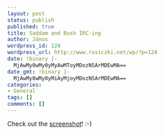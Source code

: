 ```yaml
---
layout: post
status: publish
published: true
title: Saddam and Bush IRC-ing
author: János
wordpress_id: 124
wordpress_url: http://www.rusiczki.net/wp/?p=124
date: !binary |-
  MjAwMy0wMy0yMyAwMToyMDozNSArMDEwMA==
date_gmt: !binary |-
  MjAwMy0wMy0yMiAyMjoyMDozNSArMDEwMA==
categories:
- General
tags: []
comments: []
---
```

<p>Check out the <a href="http://www.rusiczki.net/blog/blogpics/gulfwar2IRC.html" onclick="window.open('http://www.rusiczki.net/blog/blogpics/gulfwar2IRC.html','popup','width=800,height=600,scrollbars=no,resizable=no,toolbar=no,directories=no,location=no,menubar=no,status=no,left=0,top=0'); return false">screenshot</a>! :-)</p>
